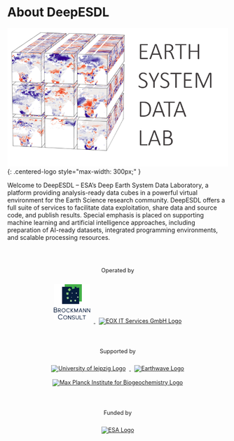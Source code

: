 # About DeepESDL

![DeepESDL](../img/logo/logo_light.png){: .centered-logo style="max-width: 300px;" }

Welcome to DeepESDL – ESA’s Deep Earth System Data Laboratory</strong>, a platform providing analysis-ready
data cubes in a powerful virtual environment for the Earth Science research community. DeepESDL offers
a full suite of services to facilitate data exploitation, share data and source code, and publish results.
Special emphasis is placed on supporting machine learning and artificial intelligence approaches,
including preparation of AI-ready datasets, integrated programming environments, and scalable processing
resources.

<section>
    <div style="
      font-size: .8rem;
      text-align: center;
      display: flex;
      flex-wrap: wrap;
      justify-content: space-around;
      gap: 2rem;
      padding: 2rem 1rem;
      ">
        <!-- Operated by -->
        <div style="flex: 1 1 250px;">
            <p style="margin-bottom: 1rem;">Operated by</p>
            <a href="https://www.brockmann-consult.de/" target="_blank">
                <img src="../overrides/assets/logo_bc.png" alt="Brockmann Consult Logo" style="height: 80px; margin: 0.5rem;">
            </a>
            <a href="https://eox.at/" target="_blank">
                <img src="https://www.osgeo.org/wp-content/uploads/EOX_Logo.png" alt="EOX IT Services GmbH Logo" style="height: 80px; margin: 0.5rem;">
            </a>
        </div>
        <!-- Supported by -->
        <div style="flex: 1 1 250px;">
            <p style="margin-bottom: 1rem;">Supported by</p>
            <a href="https://rsc4earth.de/" target="_blank">
                <img src="https://www.uni-leipzig.de/_assets/89f4369f29e16b23ff4835f5790afe07/Images/Icons/uni_leipzig_logo_v2.svg" alt="University of leipzig Logo" style="height: 80px; margin: 0.5rem;">
            </a>
            <a href="https://earthwave.co.uk/" target="_blank">
                <img src="https://earthwave.co.uk/wp-content/uploads/2021/10/logo-200.png" alt="Earthwave Logo" style="height: 80px; margin: 0.5rem;">
            </a>
            <a href="https://www.biochem.mpg.de/en" target="_blank">
                <img src="https://www.earthsystemdatalab.net/wp-content/uploads/2018/05/logo_mpi_one_size.png" alt="Max Planck Institute for Biogeochemistry Logo" style="height: 80px; margin: 0.5rem;">
            </a>
        </div>
        <!-- Funded by -->
        <div style="flex: 1 1 250px;">
            <p style="margin-bottom: 1rem;">Funded by</p>
            <a href="https://www.esa.int/" target="_blank">
                <img src="https://esamultimedia.esa.int/docs/corporate/ESA_logo_2020_Deep.png" alt="ESA Logo" style="height: 80px; margin: 0.5rem;">
            </a>
        </div>
    </div>
</section>
